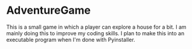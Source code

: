# AdventureGame


This is a small game in which a player can explore a house for a bit.
I am mainly doing this to improve my coding skills.  I plan to make
this into an executable program when I'm done with Pyinstaller.
